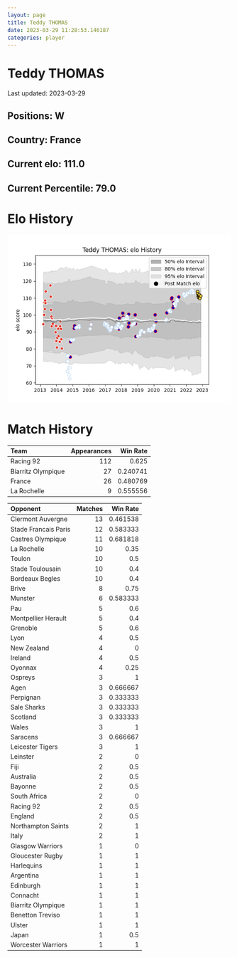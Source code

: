 ```yaml
---  
layout: page  
title: Teddy THOMAS  
date: 2023-03-29 11:28:53.146187  
categories: player  
---
```

# Teddy THOMAS


Last updated: 2023-03-29
## Positions: W

## Country: France

## Current elo: 111.0

## Current Percentile: 79.0

# Elo History


![elo history](history_TeddyTHOMAS.png)
# Match History


| Team               |   Appearances |   Win Rate |
|:-------------------|--------------:|-----------:|
| Racing 92          |           112 |   0.625    |
| Biarritz Olympique |            27 |   0.240741 |
| France             |            26 |   0.480769 |
| La Rochelle        |             9 |   0.555556 |

| Opponent             |   Matches |   Win Rate |
|:---------------------|----------:|-----------:|
| Clermont Auvergne    |        13 |   0.461538 |
| Stade Francais Paris |        12 |   0.583333 |
| Castres Olympique    |        11 |   0.681818 |
| La Rochelle          |        10 |   0.35     |
| Toulon               |        10 |   0.5      |
| Stade Toulousain     |        10 |   0.4      |
| Bordeaux Begles      |        10 |   0.4      |
| Brive                |         8 |   0.75     |
| Munster              |         6 |   0.583333 |
| Pau                  |         5 |   0.6      |
| Montpellier Herault  |         5 |   0.4      |
| Grenoble             |         5 |   0.6      |
| Lyon                 |         4 |   0.5      |
| New Zealand          |         4 |   0        |
| Ireland              |         4 |   0.5      |
| Oyonnax              |         4 |   0.25     |
| Ospreys              |         3 |   1        |
| Agen                 |         3 |   0.666667 |
| Perpignan            |         3 |   0.333333 |
| Sale Sharks          |         3 |   0.333333 |
| Scotland             |         3 |   0.333333 |
| Wales                |         3 |   1        |
| Saracens             |         3 |   0.666667 |
| Leicester Tigers     |         3 |   1        |
| Leinster             |         2 |   0        |
| Fiji                 |         2 |   0.5      |
| Australia            |         2 |   0.5      |
| Bayonne              |         2 |   0.5      |
| South Africa         |         2 |   0        |
| Racing 92            |         2 |   0.5      |
| England              |         2 |   0.5      |
| Northampton Saints   |         2 |   1        |
| Italy                |         2 |   1        |
| Glasgow Warriors     |         1 |   0        |
| Gloucester Rugby     |         1 |   1        |
| Harlequins           |         1 |   1        |
| Argentina            |         1 |   1        |
| Edinburgh            |         1 |   1        |
| Connacht             |         1 |   1        |
| Biarritz Olympique   |         1 |   1        |
| Benetton Treviso     |         1 |   1        |
| Ulster               |         1 |   1        |
| Japan                |         1 |   0.5      |
| Worcester Warriors   |         1 |   1        |